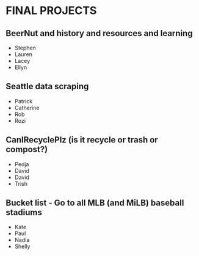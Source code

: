 # FINAL PROJECTS

## BeerNut and history and resources and learning
* Stephen
* Lauren
* Lacey
* Ellyn

## Seattle data scraping
* Patrick
* Catherine
* Rob
* Rozi

## CanIRecyclePlz (is it recycle or trash or compost?)
* Pedja
* David
* David
* Trish

## Bucket list - Go to all MLB (and MiLB) baseball stadiums
* Kate
* Paul
* Nadia
* Shelly
